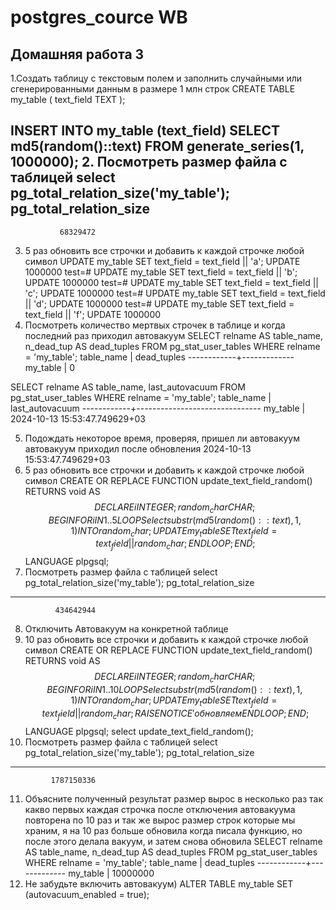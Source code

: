 # postgres_cource WB 
## Домашняя работа 3

1.Создать таблицу с текстовым полем и заполнить случайными или сгенерированными данным в размере 1 млн строк
CREATE TABLE my_table (
    text_field TEXT
);

INSERT INTO my_table (text_field)
SELECT md5(random()::text)
FROM generate_series(1, 1000000);
2. Посмотреть размер файла с таблицей
 select pg_total_relation_size('my_table');
 pg_total_relation_size
------------------------
               68329472
3. 5 раз обновить все строчки и добавить к каждой строчке любой символ
UPDATE my_table SET text_field = text_field || 'a';
UPDATE 1000000
test=# UPDATE my_table SET text_field = text_field || 'b';
UPDATE 1000000
test=# UPDATE my_table SET text_field = text_field || 'c';
UPDATE 1000000
test=# UPDATE my_table SET text_field = text_field || 'd';
UPDATE 1000000
test=# UPDATE my_table SET text_field = text_field || 'f';
UPDATE 1000000
4. Посмотреть количество мертвых строчек в таблице и когда последний раз приходил
автовакуум
SELECT relname AS table_name, n_dead_tup AS dead_tuples
FROM pg_stat_user_tables
WHERE relname = 'my_table';
 table_name | dead_tuples
------------+-------------
 my_table   |           0

SELECT relname AS table_name, last_autovacuum
FROM pg_stat_user_tables
WHERE relname = 'my_table';
 table_name |        last_autovacuum
------------+-------------------------------
 my_table   | 2024-10-13 15:53:47.749629+03

5. Подождать некоторое время, проверяя, пришел ли автовакуум
автовакуум приходил  после обновления 2024-10-13 15:53:47.749629+03
6. 5 раз обновить все строчки и добавить к каждой строчке любой символ
 CREATE OR REPLACE FUNCTION update_text_field_random()
RETURNS void AS $$
DECLARE
    i INTEGER;
    random_char CHAR;
BEGIN
    FOR i IN 1..5 LOOP
        Select substr(md5(random()::text), 1, 1) INTO random_char;
        UPDATE my_table SET text_field = text_field || random_char;
    END LOOP;
END;
$$ LANGUAGE plpgsql;
7. Посмотреть размер файла с таблицей
select pg_total_relation_size('my_table');
 pg_total_relation_size
------------------------
              434642944
8. Отключить Автовакуум на конкретной таблице
9. 10 раз обновить все строчки и добавить к каждой строчке любой символ
 CREATE OR REPLACE FUNCTION update_text_field_random()
RETURNS void AS $$
DECLARE
    i INTEGER;
    random_char CHAR;
BEGIN
    FOR i IN 1..10 LOOP
        Select substr(md5(random()::text), 1, 1) INTO random_char;
        UPDATE my_table SET text_field = text_field || random_char;
        RAISE NOTICE 'обновляем % раз', i;
    END LOOP;
END;
$$ LANGUAGE plpgsql;
select update_text_field_random();
10. Посмотреть размер файла с таблицей
select pg_total_relation_size('my_table');
 pg_total_relation_size
------------------------
             1787150336
11. Объясните полученный результат
размер вырос в несколько раз так какво первых каждая строчка после отключения автовакуума повторена по 10 раз и так же вырос размер строк которые мы храним, я на 10 раз больше обновила когда писала функцию, но после этого делала вакуум, и затем снова обновила
SELECT relname AS table_name, n_dead_tup AS dead_tuples
FROM pg_stat_user_tables
WHERE relname = 'my_table';
 table_name | dead_tuples
------------+-------------
 my_table   |    10000000
12. Не забудьте включить автовакуум)
ALTER TABLE my_table SET (autovacuum_enabled = true);